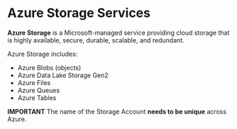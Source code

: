 # Azure Storage Services

**Azure Storage** is a Microsoft-managed service providing cloud storage that is highly available, secure, durable, scalable, and redundant. 

Azure Storage includes:
- Azure Blobs (objects)
- Azure Data Lake Storage Gen2
- Azure Files
- Azure Queues
- Azure Tables

**IMPORTANT** The name of the Storage Account **needs to be unique** across Azure.